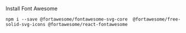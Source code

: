 
Install Font Awesome

```
npm i --save @fortawesome/fontawesome-svg-core  @fortawesome/free-solid-svg-icons @fortawesome/react-fontawesome
```


